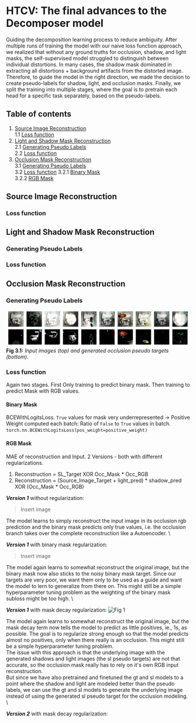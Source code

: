 # HTCV: The final advances to the Decomposer model

Guiding the decomposition learning process to reduce ambiguity.
After multiple runs of training the model with our naive loss function approach, we realized that without any ground truths for occlusion, shadow, and light masks, the self-supervised model struggled to distinguish between individual distortions. In many cases, the shadow mask dominated in extracting all distortions + background artifacts from the distorted image. Therefore, to guide the model in the right direction, we made the decision to create pseudo-labels for shadow, light, and occlusion masks. Finally, we split the training into multiple stages, where the goal is to pretrain each head for a specific task separately, based on the pseudo-labels.

## Table of contents
1. [Source Image Reconstruction ](#source-image-reconstruction) \
1.1 [Loss function](#loss-function)
2. [Light and Shadow Mask Reconstruction](#light-and-shadow-mask-reconstruction) \
2.1 [Generating Pseudo Labels](#generating-pseudo-labels) \
2.2 [Loss function](#loss-function)
3. [Occlusion Mask Reconstruction](#occlusion-mask-reconstruction) \
3.1 [Generating Pseudo Labels](#generating-pseudo-labels) \
3.2 [Loss function](#loss-function)
3.2.1 [Binary Mask](#binary-mask) \
3.2.2 [RGB Mask](#rgb-mask)

## Source Image Reconstruction
### Loss function

## Light and Shadow Mask Reconstruction
### Generating Pseudo Labels
### Loss function

## Occlusion Mask Reconstruction
### Generating Pseudo Labels

![Fig 3.1](figures/3-Advanced_Decomposition_Learning/Occ_input_and_target.png)
**Fig 3.1:** *Input images (top) and generated occlusion pseudo targets (bottom).*
### Loss function
Again two stages. First Only training to predict binary mask. Then training to predict Mask with RGB values.

#### Binary Mask
BCEWithLogitsLoss. ```True``` values for mask very underrepresented -> Positive Weight computed each batch: Ratio of ```False``` to ```True``` values in batch. \
```torch.nn.BCEWithLogitsLoss(pos_weight=positive_weight)```
#### RGB Mask
MAE of reconstruction and Input. 2 Versions - both with different regularizations.
1. Reconstruction = SL_Target XOR Occ_Mask * Occ_RGB
2. Reconstruction = (Source_Image_Target + light_pred) * shadow_pred XOR (Occ_Mask * Occ_RGB)

***Version 1*** without regularization:
> Insert image

The model learns to simply reconstruct the input image in its occlusion rgb prediction and the binary mask predicts only true values, i.e. the occlusion branch takes over the complete reconstruction like a Autoencoder. \

***Version 1*** with binary mask regularization:
> Insert image

The model again learns to somewhat reconstruct the original image, but the binary mask now also sticks to the noisy binary mask target. Since our targets are very poor, we want them only to be used as a guide and want the model to lern to generalize from there on. This might still be a simple hyperparameter tuning problem as the weighting of the binary mask subloss might be too high. \

***Version 1*** with mask decay regularization:
![Fig 1](figures/3-Advanced_Decomposition_Learning/Occ_pretraining_V1_w_md.png)

The model again learns to somewhat reconstruct the original image, but the mask decay term now tells the model to predict as little positives, ie., 1s, as possible. The goal is to regularize strong enough so that the model predicts almost no positives, only when there really is an occlusion. This might still be a simple hyperparameter tuning problem. \
The issue with this approach is that the underlying image with the generated shadows and light images (the sl pseudo targets) are not that accurate, so the occlusion mask really has to rely on it's own RGB input reconstruction. \
But since we have also pretrained and finetuned the gt and sl models to a point where the shadow and light are modeled better than the pseudo labels, we can use the gt and sl models to generate the underlying image instead of using the generated sl pseudo target for the occlusion modeling. \

***Version 2*** with mask decay regularization:
